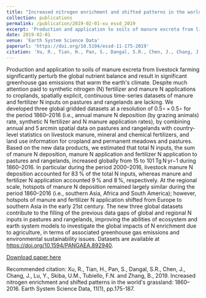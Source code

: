 ```yaml
---
title: "Increased nitrogen enrichment and shifted patterns in the world's grassland: 1860–2016"
collection: publications
permalink: /publication/2019-02-01-xu_essd_2019
excerpt: 'Production and application to soils of manure excreta from livestock farming significantly perturb the global nutrient balance and result in significant greenhouse gas emissions that warm the earth&apos;s climate. Despite much attention paid to synthetic nitrogen (N) fertilizer and manure N applications to croplands, spatially explicit, continuous time-series datasets of manure and fertilizer N inputs on pastures and rangelands are lacking. We developed three global gridded datasets at a resolution of 0.5∘ × 0.5∘ for the period 1860–2016 (i.e., annual manure N deposition (by grazing animals) rate, synthetic N fertilizer and N manure application rates), by combining annual and 5 arcmin spatial data on pastures and rangelands with country-level statistics on livestock manure, mineral and chemical fertilizers, and land use information for cropland and permanent meadows and pastures. Based on the new data products, we estimated that total N inputs, the sum of manure N deposition, manure N application and fertilizer N application to pastures and rangelands, increased globally from 15 to 101 Tg N yr−1 during 1860–2016. In particular during the period 2000–2016, livestock manure N deposition accounted for 83 % of the total N inputs, whereas manure and fertilizer N application accounted 9 % and 8 %, respectively. At the regional scale, hotspots of manure N deposition remained largely similar during the period 1860–2016 (i.e., southern Asia, Africa and South America); however, hotspots of manure and fertilizer N application shifted from Europe to southern Asia in the early 21st century. The new three global datasets contribute to the filling of the previous data gaps of global and regional N inputs in pastures and rangelands, improving the abilities of ecosystem and earth system models to investigate the global impacts of N enrichment due to agriculture, in terms of associated greenhouse gas emissions and environmental sustainability issues. Datasets are available at https://doi.org/10.1594/PANGAEA.892940.'
date: 2019-02-01
venue: 'Earth System Science Data'
paperurl: 'https://doi.org/10.5194/essd-11-175-2019'
citation: 'Xu, R., Tian, H., Pan, S., Dangal, S.R., Chen, J., Chang, J., Lu, Y., Skiba, U.M., Tubiello, F.N. and Zhang, B., 2019. Increased nitrogen enrichment and shifted patterns in the world&apos;s grassland: 1860–2016. Earth System Science Data, 11(1), pp.175-187.'
---
```

Production and application to soils of manure excreta from livestock farming significantly perturb the global nutrient balance and result in significant greenhouse gas emissions that warm the earth&apos;s climate. Despite much attention paid to synthetic nitrogen (N) fertilizer and manure N applications to croplands, spatially explicit, continuous time-series datasets of manure and fertilizer N inputs on pastures and rangelands are lacking. We developed three global gridded datasets at a resolution of 0.5∘ × 0.5∘ for the period 1860–2016 (i.e., annual manure N deposition (by grazing animals) rate, synthetic N fertilizer and N manure application rates), by combining annual and 5 arcmin spatial data on pastures and rangelands with country-level statistics on livestock manure, mineral and chemical fertilizers, and land use information for cropland and permanent meadows and pastures. Based on the new data products, we estimated that total N inputs, the sum of manure N deposition, manure N application and fertilizer N application to pastures and rangelands, increased globally from 15 to 101 Tg N yr−1 during 1860–2016. In particular during the period 2000–2016, livestock manure N deposition accounted for 83 % of the total N inputs, whereas manure and fertilizer N application accounted 9 % and 8 %, respectively. At the regional scale, hotspots of manure N deposition remained largely similar during the period 1860–2016 (i.e., southern Asia, Africa and South America); however, hotspots of manure and fertilizer N application shifted from Europe to southern Asia in the early 21st century. The new three global datasets contribute to the filling of the previous data gaps of global and regional N inputs in pastures and rangelands, improving the abilities of ecosystem and earth system models to investigate the global impacts of N enrichment due to agriculture, in terms of associated greenhouse gas emissions and environmental sustainability issues. Datasets are available at https://doi.org/10.1594/PANGAEA.892940.

[Download paper here](https://doi.org/10.5194/essd-11-175-2019)

Recommended citation: Xu, R., Tian, H., Pan, S., Dangal, S.R., Chen, J., Chang, J., Lu, Y., Skiba, U.M., Tubiello, F.N. and Zhang, B., 2019. Increased nitrogen enrichment and shifted patterns in the world's grassland: 1860–2016. Earth System Science Data, 11(1), pp.175-187.
